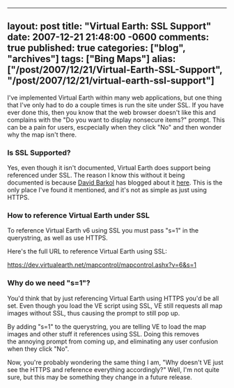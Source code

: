   ---
  layout: post
  title: "Virtual Earth: SSL Support"
  date: 2007-12-21 21:48:00 -0600
  comments: true
  published: true
  categories: ["blog", "archives"]
  tags: ["Bing Maps"]
  alias: ["/post/2007/12/21/Virtual-Earth-SSL-Support", "/post/2007/12/21/virtual-earth-ssl-support"]
  ---
<!-- more -->
<p>
I&#39;ve implemented Virtual Earth within many web applications, but one thing that I&#39;ve only had to do a couple times is run the site under SSL. If you have ever done this, then you know that the web browser doesn&#39;t like this and complains with the &quot;Do you want to display nonsecure items?&quot; prompt. This can be a pain for users, escpecially when they click &quot;No&quot; and then wonder why the map isn&#39;t there.
</p>
<h3>Is SSL Supported?</h3>
<p>
Yes, even though it isn&#39;t documented, Virtual Earth does support being referenced under SSL. The reason I know this without it being documented&nbsp;is because <a href="http://weblogs.asp.net/davidbarkol">David Barkol</a> has blogged about it <a href="http://weblogs.asp.net/davidbarkol/archive/2007/11/23/ssl-support-for-virtual-earth-is-here.aspx">here</a>. This is the only place I&#39;ve found it mentioned, and it&#39;s not as simple as just using HTTPS.
</p>
<h3>How to reference Virtual Earth under SSL</h3>
<p>
To reference Virtual Earth v6 using SSL you must pass&nbsp;&quot;s=1&quot; in the querystring, as well as use HTTPS.
</p>
<p>
Here&#39;s the full URL to reference Virtual Earth using SSL:
</p>
<p>
<a href="https://dev.virtualearth.net/mapcontrol/mapcontrol.ashx?v=6&amp;s=1">https://dev.virtualearth.net/mapcontrol/mapcontrol.ashx?v=6&amp;s=1</a>
</p>
<h3>Why do we need &quot;s=1&quot;?</h3>
<p>
You&#39;d think that by just referencing Virtual Earth using HTTPS you&#39;d be all set. Even though you load the VE script using SSL, VE still requests all map images without SSL, thus&nbsp;causing the prompt to still pop up.
</p>
<p>
By adding &quot;s=1&quot; to the querystring, you are telling VE to load the map images and other stuff it references using SSL.&nbsp;Doing this removes the&nbsp;annoying prompt from coming up, and eliminating any user confusion when they click &quot;No&quot;.
</p>
<p>
Now, you&#39;re probably wondering the same thing I am, &quot;Why doesn&#39;t VE just see the HTTPS and reference everything accordingly?&quot; Well, I&#39;m not quite sure, but this may be something they change in a future release.
</p>
